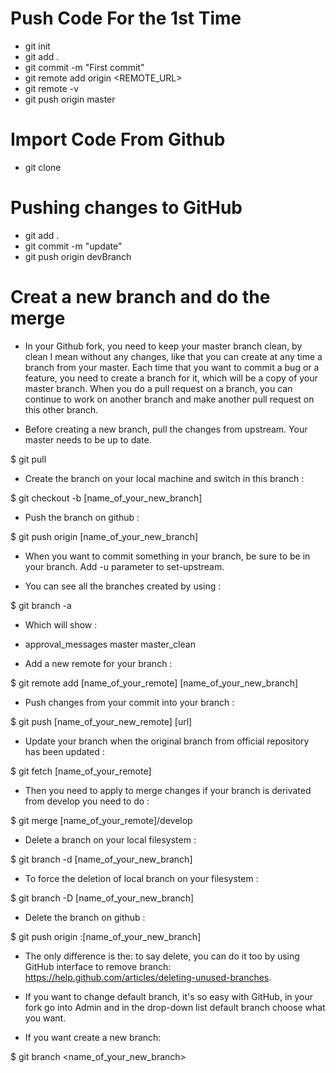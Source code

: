 # Push Code For the 1st Time 
* git init
* git add .
* git commit -m "First commit"
* git remote add origin  <REMOTE_URL> 
* git remote -v
* git push origin master

# Import Code From Github
* git clone <Project Repo>
  
# Pushing changes to GitHub
* git add .
* git commit -m "update"
* git push origin devBranch
  
# Creat a new branch and do the merge
 * In your Github fork, you need to keep your master branch clean, by clean I mean without any changes, like that you can create at any time a branch from your master. Each time that you want to commit a bug or a feature, you need to create a branch for it, which will be a copy of your master branch.
When you do a pull request on a branch, you can continue to work on another branch and make another pull request on this other branch.

* Before creating a new branch, pull the changes from upstream. Your master needs to be up to date.

$ git pull
* Create the branch on your local machine and switch in this branch :

$ git checkout -b [name_of_your_new_branch]
* Push the branch on github :

$ git push origin [name_of_your_new_branch]
* When you want to commit something in your branch, be sure to be in your branch. Add -u parameter to set-upstream.

* You can see all the branches created by using :

$ git branch -a
* Which will show :

* approval_messages
  master
  master_clean
* Add a new remote for your branch :

$ git remote add [name_of_your_remote] [name_of_your_new_branch]
* Push changes from your commit into your branch :

$ git push [name_of_your_new_remote] [url]
* Update your branch when the original branch from official repository has been updated :

$ git fetch [name_of_your_remote]
* Then you need to apply to merge changes if your branch is derivated from develop you need to do :

$ git merge [name_of_your_remote]/develop
* Delete a branch on your local filesystem :

$ git branch -d [name_of_your_new_branch]
* To force the deletion of local branch on your filesystem :

$ git branch -D [name_of_your_new_branch]
* Delete the branch on github :

$ git push origin :[name_of_your_new_branch]
* The only difference is the: to say delete, you can do it too by using GitHub interface to remove branch: https://help.github.com/articles/deleting-unused-branches.

* If you want to change default branch, it's so easy with GitHub, in your fork go into Admin and in the drop-down list default branch choose what you want.

* If   you want create a new branch:

$ git branch <name_of_your_new_branch>
